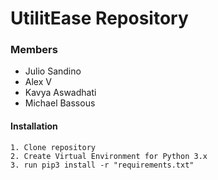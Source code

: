# UtilitEase Repository

### Members
* Julio Sandino
* Alex V
* Kavya Aswadhati
* Michael Bassous

#### Installation
    1. Clone repository
    2. Create Virtual Environment for Python 3.x
    3. run pip3 install -r "requirements.txt"
